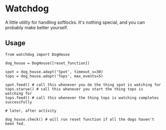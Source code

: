# Watchdog

A little utility for handling softlocks. It's nothing special, and you can probably make better yourself.

## Usage

```
from watchdog import DogHouse

dog_house = DogHouse([reset_function])

spot = dog_house.adopt('Spot', timeout_s=30)
tops = dog_house.adopt('Tops', max_events=5)

spot.feed() # call this whenever you do the thing spot is watching for
tops.starve() # call this whenever you start the thing tops is watching for
tops.feed() # call this whenever the thing tops is watching completes successfully

# later, after activity

dog_house.check() # will run reset function if all the dogs haven't been fed.